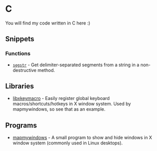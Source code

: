 # C

You will find my code written in C here :)

## Snippets

### Functions

* [`segstr`](https://gist.github.com/TheDcoder/3d573d65b7bd9dd7b42e3a9993c68355) - Get delimiter-separated segments from a string in a non-destructive method.

## Libraries

* [libxkeymacro](https://github.com/TheDcoder/libxkeymacro) - Easily register global keyboard macros/shortcuts/hotkeys in X window system. Used by mapmywindows, so see that as an example.

## Programs

* [mapmywindows](https://github.com/TheDcoder/mapmywindows) - A small program to show and hide windows in X window system (commonly used in Linux desktops).
